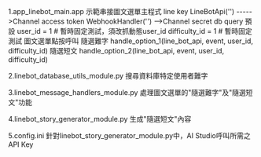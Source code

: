 1.app_linebot_main.app 	示範串接圖文選單主程式
	line key
		LineBotApi('')  ----->Channel access token
		WebhookHandler('') -->Channel secret
	db query 預設
		user_id = 1  # 暫時固定測試，須改抓動態user_id
		difficulty_id = 1  # 暫時固定測試
	圖文選單點按呼叫
		隨選難字	handle_option_1(line_bot_api, event, user_id, difficulty_id)
		隨選短文	handle_option_2(line_bot_api, event, user_id, difficulty_id)

2.linebot_database_utils_module.py	搜尋資料庫特定使用者難字

3.linebot_message_handlers_module.py	處理圖文選單的"隨選難字"及"隨選短文"功能

4.linebot_story_generator_module.py		生成"隨選短文"內容

5.config.ini	針對linebot_story_generator_module.py中，AI Studio呼叫所需之API Key
